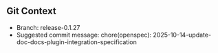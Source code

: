 ## Git Context

- Branch: release-0.1.27
- Suggested commit message: chore(openspec): 2025-10-14-update-doc-docs-plugin-integration-specification
